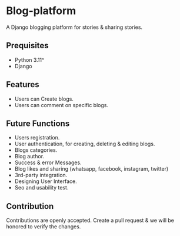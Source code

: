 # Blog-platform

A Django blogging platform for stories &amp; sharing stories.

## Prequisites

- Python 3.11^
- Django

## Features

- Users can Create blogs.
- Users can comment on specific blogs.

## Future Functions

- Users registration.
- User authentication, for creating, deleting &amp; editing blogs.
- Blogs categories.
- Blog author.
- Success &amp; error Messages.
- Blog likes and sharing (whatsapp, facebook, instagram, twitter)
- 3rd-party integration.
- Designing User Interface.
- Seo and usability test.

## Contribution

Contributions are openly accepted. Create a pull request &amp; we will be honored to verify the changes.
